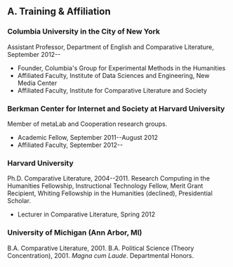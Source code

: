 ## A. Training & Affiliation

### Columbia University in the City of New York

Assistant Professor, Department of English and Comparative Literature,
September 2012--

- Founder, Columbia's Group for Experimental Methods in the Humanities
- Affiliated Faculty, Institute of Data Sciences and Engineering, New Media
  Center
- Affiliated Faculty, Institute for Comparative Literature and Society

### Berkman Center for Internet and Society at Harvard University

Member of metaLab and Cooperation research groups.  

- Academic Fellow, September 2011--August 2012
- Affiliated Faculty, September 2012--

### Harvard University

Ph.D. Comparative Literature, 2004--2011. Research Computing in the Humanities
Fellowship, Instructional Technology Fellow, Merit Grant Recipient, Whiting
Fellowship in the Humanities (declined), Presidential Scholar.  

- Lecturer in Comparative Literature, Spring 2012

### University of Michigan (Ann Arbor, MI)

B.A. Comparative Literature, 2001. B.A. Political Science (Theory
Concentration), 2001. *Magna cum Laude*. Departmental Honors.  


